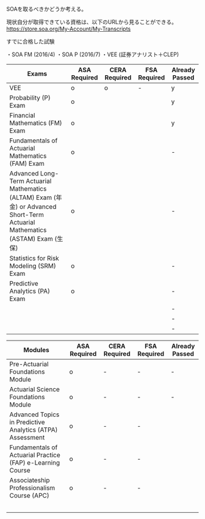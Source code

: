
SOAを取るべきかどうか考える。

現状自分が取得できている資格は、以下のURLから見ることができる。
https://store.soa.org/My-Account/My-Transcripts

すでに合格した試験

・SOA FM (2016/4)
・SOA P (2016/7)
・VEE (証券アナリスト＋CLEP)



| Exams| ASA Required | CERA Required | FSA Required | Already Passed|
|----|----|----|----|----|
|VEE|o|o|-|y|
|Probability (P) Exam|o|||y|
|Financial Mathematics (FM) Exam|o|||y|
|Fundamentals of Actuarial Mathematics (FAM) Exam|o|||-|
|Advanced Long-Term Actuarial Mathematics (ALTAM) Exam (年金) or Advanced Short-Term Actuarial Mathematics (ASTAM) Exam (生保)|o|||-|
|Statistics for Risk Modeling (SRM) Exam|o|||-|
|Predictive Analytics (PA) Exam|o|||-|
|||||-|
|||||-|
|||||-|



| Modules| ASA Required | CERA Required | FSA Required | Already Passed|
|----|----|----|----|----|
|Pre-Actuarial Foundations Module |o|-|-|-|
|Actuarial Science Foundations Module|o|-|-|-|
|Advanced Topics in Predictive Analytics (ATPA) Assessment |o|-|-|
|Fundamentals of Actuarial Practice (FAP) e-Learning Course|o|-|-|
|Associateship Professionalism Course (APC)|o|-|-|
|||||
|||||
|||||
|||||
|||||





